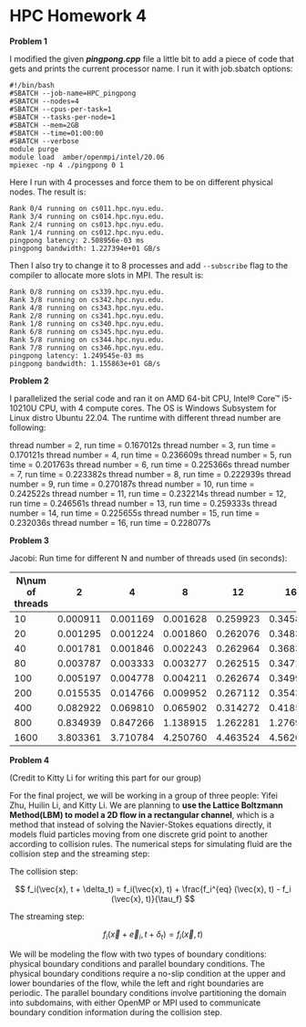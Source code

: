 # HPC Homework 4

**Problem 1**

I modified the given ***pingpong.cpp*** file a little bit to add a piece of code that gets and prints the current processor name. I run it with job.sbatch options:

```
#!/bin/bash
#SBATCH --job-name=HPC_pingpong
#SBATCH --nodes=4
#SBATCH --cpus-per-task=1
#SBATCH --tasks-per-node=1
#SBATCH --mem=2GB 
#SBATCH --time=01:00:00 
#SBATCH --verbose
module purge 
module load  amber/openmpi/intel/20.06 
mpiexec -np 4 ./pingpong 0 1
```

Here I run with 4 processes and force them to be on different physical nodes. The result is:

```
Rank 0/4 running on cs011.hpc.nyu.edu.
Rank 3/4 running on cs014.hpc.nyu.edu.
Rank 2/4 running on cs013.hpc.nyu.edu.
Rank 1/4 running on cs012.hpc.nyu.edu.
pingpong latency: 2.508956e-03 ms
pingpong bandwidth: 1.227394e+01 GB/s
```

Then I also try to change it to 8 processes and add `--subscribe` flag to the compiler to allocate more slots in MPI. The result is:

```
Rank 0/8 running on cs339.hpc.nyu.edu.
Rank 3/8 running on cs342.hpc.nyu.edu.
Rank 4/8 running on cs343.hpc.nyu.edu.
Rank 2/8 running on cs341.hpc.nyu.edu.
Rank 1/8 running on cs340.hpc.nyu.edu.
Rank 6/8 running on cs345.hpc.nyu.edu.
Rank 5/8 running on cs344.hpc.nyu.edu.
Rank 7/8 running on cs346.hpc.nyu.edu.
pingpong latency: 1.249545e-03 ms
pingpong bandwidth: 1.155863e+01 GB/s
```

**Problem 2**

I parallelized the serial code and ran it on AMD 64-bit CPU, Intel® Core™ i5-10210U CPU, with 4 compute cores. The OS is Windows Subsystem for Linux distro Ubuntu 22.04. The runtime with different thread number are following:

thread number = 2, run time = 0.167012s
thread number = 3, run time = 0.170121s
thread number = 4, run time = 0.236609s
thread number = 5, run time = 0.201763s
thread number = 6, run time = 0.225366s
thread number = 7, run time = 0.223382s
thread number = 8, run time = 0.222939s
thread number = 9, run time = 0.270187s
thread number = 10, run time = 0.242522s
thread number = 11, run time = 0.232214s
thread number = 12, run time = 0.246561s
thread number = 13, run time = 0.259333s
thread number = 14, run time = 0.225655s
thread number = 15, run time = 0.232036s
thread number = 16, run time = 0.228077s

**Problem 3**

Jacobi: Run time for different N and number of threads used (in seconds):

| N\num of threads | 2        | 4        | 8        | 12       | 16       | 32       |
| ---------------- | -------- | -------- | -------- | -------- | -------- | -------- |
| 10               | 0.000911 | 0.001169 | 0.001628 | 0.259923 | 0.345807 | 0.704130 |
| 20               | 0.001295 | 0.001224 | 0.001860 | 0.262076 | 0.348330 | 0.688536 |
| 40               | 0.001781 | 0.001846 | 0.002243 | 0.262964 | 0.368311 | 0.694200 |
| 80               | 0.003787 | 0.003333 | 0.003277 | 0.262515 | 0.347103 | 0.689056 |
| 100              | 0.005197 | 0.004778 | 0.004211 | 0.262674 | 0.349931 | 0.688023 |
| 200              | 0.015535 | 0.014766 | 0.009952 | 0.267112 | 0.354343 | 0.696541 |
| 400              | 0.082922 | 0.069810 | 0.065902 | 0.314272 | 0.418587 | 0.722531 |
| 800              | 0.834939 | 0.847266 | 1.138915 | 1.262281 | 1.276995 | 1.401142 |
| 1600             | 3.803361 | 3.710784 | 4.250760 | 4.463524 | 4.562097 | 4.915007 |

**Problem 4**

(Credit to Kitty Li for writing this part for our group)

For the final project, we will be working in a group of three people: Yifei Zhu, Huilin Li, and Kitty Li. We are planning to **use the Lattice Boltzmann Method(LBM) to model a 2D flow in a rectangular channel**, which is a method that instead of solving the Navier-Stokes equations directly, it models fluid particles moving from one discrete grid point to another according to collision rules. The numerical steps for simulating fluid are the collision step and the streaming step:

The collision step:

$$
f_i(\vec{x}, t + \delta_t) = f_i(\vec{x}, t) + \frac{f_i^{eq} (\vec{x}, t) - f_i (\vec{x}, t)}{\tau_f}
$$

The streaming step:

$$
f_i(\vec{x} + \vec{e}_i, t + \delta_t) = f_i(\vec{x}, t)
$$

We will be modeling the flow with two types of boundary conditions: physical boundary conditions and parallel boundary conditions. The physical boundary conditions require a no-slip condition at the upper and lower boundaries of the flow, while the left and right boundaries are periodic. The parallel boundary conditions involve partitioning the domain into subdomains, with either OpenMP or MPI used to communicate boundary condition information during the collision step.
